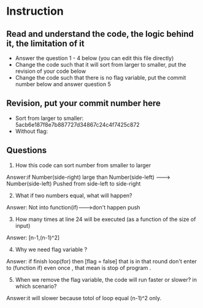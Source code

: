 ﻿# Instruction

## Read and understand the code, the logic behind it, the limitation of it
* Answer the question 1 - 4 below (you can edit this file directly)
* Change the code such that it will sort from larger to smaller, put the revision of your code below
* Change the code such that there is no flag variable, put the commit number below and answer question 5 


## Revision, put your commit number here
* Sort from larger to smaller: 5acb6e187f8e7b887727d34867c24c4f7425c872
* Without flag:

## Questions
1. How this code can sort number from smaller to larger
 
Answer:if Number(side-right) large than Number(side-left) ---> Number(side-left) Pushed from side-left to side-right

2. What if two numbers equal, what will happen? 

Answer: Not into function(if)--->don't happen push

3. How many times at line 24 will be executed (as a function of the size of input) 

Answer: [n-1,(n-1)^2]

4. Why we need flag variable ? 

Answer: if finish loop(for) then [flag = false] that is in that round don't enter to (function if) even once , that mean is stop of program .

5. When we remove the flag variable, the code will run faster or slower? in which scenario? 

Answer:it will slower because totol of loop equal (n-1)^2 only.